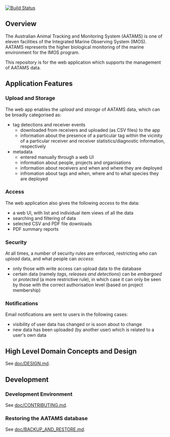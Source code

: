 [![Build Status](https://travis-ci.org/aodn/aatams.png?branch=master)](https://travis-ci.org/aodn/aatams)

## Overview
The Australian Animal Tracking and Monitoring System (AATAMS) is one of eleven facilities of the Integrated Marine Observing System (IMOS). AATAMS represents the higher biological monitoring of the marine environment for the IMOS program.

This repository is for the web application which supports the management of AATAMS data.

## Application Features

### Upload and Storage
The web app enables the *upload* and *storage* of AATAMS data, which can be broadly categorised as:

* tag detections and receiver events
  * downloaded from receivers and uploaded (as CSV files) to the app
  * information about the presence of a particular tag within the vicinity of a particular receiver and receiver statistics/diagnostic information, respectively
* metadata
  * entered manually through a web UI
  * information about people, projects and organisations
  * information about receivers and when and where they are deployed
  * infromation about tags and when, where and to what species they are deployed

### Access
The web application also gives the following *access* to the data:

* a web UI, with list and individual item views of all the data
* searching and filtering of data
* selected CSV and PDF file downloads
* PDF summary reports

### Security
At all times, a number of security rules are enforced, restricting who can *upload* data, and what people can *access*:

* only those with write access can upload data to the database
* certain data (namely *tags, releases and detections*) can be *embargoed* or *protected* (a more restrictive rule), in which case it can only be seen by those with the correct authorisation level (based on project membership)

### Notifications
Email notifications are sent to users in the following cases:

* visibility of user data has changed or is soon about to change
* new data has been uploaded (by another user) which is related to a user's own data


## High Level Domain Concepts and Design
See [doc/DESIGN.md](doc/DESIGN.md).

## Development

### Development Environment
See [doc/CONTRIBUTING.md](doc/CONTRIBUTING.md).

### Restoring the AATAMS database
See [doc/BACKUP_AND_RESTORE.md](doc/BACKUP_AND_RESTORE.md).
